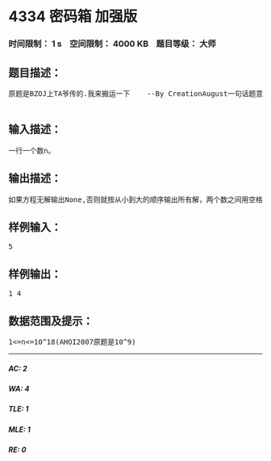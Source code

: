# 4334 密码箱 加强版   
### 时间限制： 1 s&nbsp;&nbsp;&nbsp;&nbsp;空间限制： 4000 KB&nbsp;&nbsp;&nbsp;&nbsp;题目等级： 大师  
## 题目描述：  

<pre>
原题是BZOJ上TA爷传的.我来搬运一下    --By CreationAugust一句话题意:求方程x^2=1(mod n)的解,x为小于n的非负整数.  

</pre>
  
  
## 输入描述：  

<pre>
一行一个数n。
</pre>
  
  
## 输出描述：  

<pre>
如果方程无解输出None,否则就按从小到大的顺序输出所有解，两个数之间用空格隔开，行末无多余空格。
</pre>
  
  
## 样例输入：  

<pre>
5
</pre>
  
  
## 样例输出：  

<pre>
1 4
</pre>
  
  
## 数据范围及提示：  

<pre>
1<=n<=10^18(AHOI2007原题是10^9)
</pre>
  
  
***  

##### AC: 2  
##### WA: 4  
##### TLE: 1  
##### MLE: 1  
##### RE: 0  
